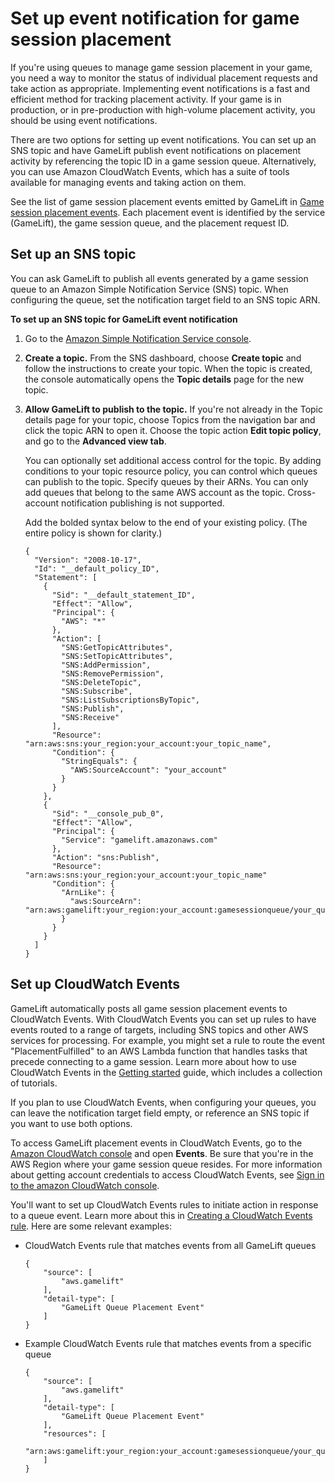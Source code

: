 # Set up event notification for game session placement<a name="queue-notification"></a>

If you're using queues to manage game session placement in your game, you need a way to monitor the status of individual placement requests and take action as appropriate\. Implementing event notifications is a fast and efficient method for tracking placement activity\. If your game is in production, or in pre\-production with high\-volume placement activity, you should be using event notifications\.

There are two options for setting up event notifications\. You can set up an SNS topic and have GameLift publish event notifications on placement activity by referencing the topic ID in a game session queue\. Alternatively, you can use Amazon CloudWatch Events, which has a suite of tools available for managing events and taking action on them\. 

See the list of game session placement events emitted by GameLift in [Game session placement events](queue-events.md)\. Each placement event is identified by the service \(GameLift\), the game session queue, and the placement request ID\.

## Set up an SNS topic<a name="queue-notification-sns"></a>

You can ask GameLift to publish all events generated by a game session queue to an Amazon Simple Notification Service \(SNS\) topic\. When configuring the queue, set the notification target field to an SNS topic ARN\. 

**To set up an SNS topic for GameLift event notification**

1. Go to the [Amazon Simple Notification Service console](https://aws.amazon.com/sns)\.

1. **Create a topic\.** From the SNS dashboard, choose **Create topic** and follow the instructions to create your topic\. When the topic is created, the console automatically opens the **Topic details** page for the new topic\. 

1. **Allow GameLift to publish to the topic\.** If you're not already in the Topic details page for your topic, choose Topics from the navigation bar and click the topic ARN to open it\. Choose the topic action **Edit topic policy**, and go to the **Advanced view tab**\.

   You can optionally set additional access control for the topic\. By adding conditions to your topic resource policy, you can control which queues can publish to the topic\. Specify queues by their ARNs\. You can only add queues that belong to the same AWS account as the topic\. Cross\-account notification publishing is not supported\.

   Add the bolded syntax below to the end of your existing policy\. \(The entire policy is shown for clarity\.\)

   ```
   {
     "Version": "2008-10-17",
     "Id": "__default_policy_ID",
     "Statement": [
       {
         "Sid": "__default_statement_ID",
         "Effect": "Allow",
         "Principal": {
           "AWS": "*"
         },
         "Action": [
           "SNS:GetTopicAttributes",
           "SNS:SetTopicAttributes",
           "SNS:AddPermission",
           "SNS:RemovePermission",
           "SNS:DeleteTopic",
           "SNS:Subscribe",
           "SNS:ListSubscriptionsByTopic",
           "SNS:Publish",
           "SNS:Receive"
         ],
         "Resource": "arn:aws:sns:your_region:your_account:your_topic_name",
         "Condition": {
           "StringEquals": {
             "AWS:SourceAccount": "your_account"
           }
         }
       },
       {
         "Sid": "__console_pub_0",
         "Effect": "Allow",
         "Principal": { 
           "Service": "gamelift.amazonaws.com" 
         },
         "Action": "sns:Publish",
         "Resource": "arn:aws:sns:your_region:your_account:your_topic_name"
         "Condition": {
           "ArnLike": {
             "aws:SourceArn": "arn:aws:gamelift:your_region:your_account:gamesessionqueue/your_queue_name"
           }
         }
       }
     ]
   }
   ```

## Set up CloudWatch Events<a name="queue-notification-cwe"></a>

GameLift automatically posts all game session placement events to CloudWatch Events\. With CloudWatch Events you can set up rules to have events routed to a range of targets, including SNS topics and other AWS services for processing\. For example, you might set a rule to route the event "PlacementFulfilled" to an AWS Lambda function that handles tasks that precede connecting to a game session\. Learn more about how to use CloudWatch Events in the [Getting started](https://docs.aws.amazon.com/AmazonCloudWatch/latest/events/CWE_GettingStarted.html) guide, which includes a collection of tutorials\.

If you plan to use CloudWatch Events, when configuring your queues, you can leave the notification target field empty, or reference an SNS topic if you want to use both options\. 

To access GameLift placement events in CloudWatch Events, go to the [Amazon CloudWatch console](https://aws.amazon.com/cloudwatch) and open **Events**\. Be sure that you're in the AWS Region where your game session queue resides\. For more information about getting account credentials to access CloudWatch Events, see [Sign in to the amazon CloudWatch console](https://docs.aws.amazon.com/AmazonCloudWatch/latest/events/GettingSetup_cwe.html)\. 

You'll want to set up CloudWatch Events rules to initiate action in response to a queue event\. Learn more about this in [ Creating a CloudWatch Events rule](https://docs.aws.amazon.com/AmazonCloudWatch/latest/events/Create-CloudWatch-Events-Rule.html)\. Here are some relevant examples:
+ CloudWatch Events rule that matches events from all GameLift queues

  ```
  {
      "source": [
          "aws.gamelift"
      ],
      "detail-type": [
          "GameLift Queue Placement Event"
      ]
  }
  ```
+ Example CloudWatch Events rule that matches events from a specific queue

  ```
  {
      "source": [
          "aws.gamelift"
      ],
      "detail-type": [
          "GameLift Queue Placement Event"
      ],
      "resources": [
          "arn:aws:gamelift:your_region:your_account:gamesessionqueue/your_queue_name"
      ]
  }
  ```